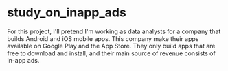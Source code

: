# study_on_inapp_ads
For this project, I'll pretend I'm working as data analysts for a company that builds Android and iOS mobile apps. This company make their apps available on Google Play and the App Store.  They only build apps that are free to download and install, and their main source of revenue consists of in-app ads.
